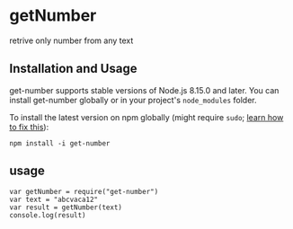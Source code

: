 # getNumber
retrive only number from any text

Installation and Usage
----------------------

get-number supports stable versions of Node.js 8.15.0 and later. You can install
get-number  globally or in your project's `node_modules` folder.

To install the latest version on npm globally (might require `sudo`;
[learn how to fix this](https://docs.npmjs.com/resolving-eacces-permissions-errors-when-installing-packages-globally)):

    npm install -i get-number


## usage
    var getNumber = require("get-number")
    var text = "abcvaca12"
    var result = getNumber(text)
    console.log(result)

